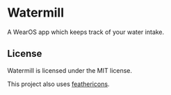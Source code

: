 # Watermill

A WearOS app which keeps track of your water intake.

## License

Watermill is licensed under the MIT license.

This project also uses [feathericons](https://github.com/feathericons/feather).